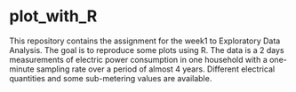 # plot_with_R

This repository contains the assignment for the week1 to Exploratory Data Analysis.
The goal is to reproduce some plots using R.
The data is a 2 days measurements of electric power consumption in one household with a one-minute sampling rate over a period of almost 4 years. Different electrical quantities and some sub-metering values are available.
